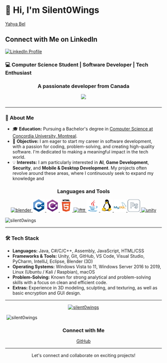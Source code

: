 # 👋 Hi, I'm Silent0Wings

<div class="badge-base LI-profile-badge" data-locale="fr_FR" data-size="large" data-theme="dark" data-type="VERTICAL" data-vanity="yahya-bel" data-version="v1"><a class="badge-base__link LI-simple-link" href="https://ca.linkedin.com/in/yahya-bel?trk=profile-badge">Yahya Bel</a></div>

## Connect with Me on LinkedIn
[![LinkedIn Profile](https://raw.githubusercontent.com/your-username/repo-name/main/linkedin-badge.png)](https://www.linkedin.com/in/yahya-bel)


### 💻 **Computer Science Student | Software Developer | Tech Enthusiast**

<h3 align="center">A passionate developer from Canada</h3>

<div align="center">
  <img src="https://profile-counter.glitch.me/Silent0Wings/count.svg?"  />
</div>

###

---

### 🚀 **About Me**
- 🎓 **Education:** Pursuing a Bachelor's degree in [Computer Science at Concordia University, Montreal](https://www.concordia.ca/academics/undergraduate/computer-science.html).
- 🌟 **Objective:** I am eager to start my career in software development, with a passion for coding, problem-solving, and creating high-quality software. I'm dedicated to making a meaningful impact in the tech world.
- 💡 **Interests:** I am particularly interested in **AI**, **Game Development**, **Security**, and **Mobile & Desktop Development**. My projects often revolve around these areas, where I continuously seek to expand my knowledge and 


<h3 align="center">Languages and Tools</h3>
<p align="center"> 
  <a href="https://www.blender.org/" target="_blank" rel="noreferrer"> 
    <img src="https://download.blender.org/branding/community/blender_community_badge_white.svg" alt="blender" width="40" height="40"/> 
  </a> 
  <a href="https://www.w3schools.com/cpp/" target="_blank" rel="noreferrer"> 
    <img src="https://raw.githubusercontent.com/devicons/devicon/master/icons/cplusplus/cplusplus-original.svg" alt="cplusplus" width="40" height="40"/> 
  </a> 
  <a href="https://www.w3schools.com/cs/" target="_blank" rel="noreferrer"> 
    <img src="https://raw.githubusercontent.com/devicons/devicon/master/icons/csharp/csharp-original.svg" alt="csharp" width="40" height="40"/> 
  </a> 
  <a href="https://www.w3.org/html/" target="_blank" rel="noreferrer"> 
    <img src="https://raw.githubusercontent.com/devicons/devicon/master/icons/html5/html5-original-wordmark.svg" alt="html5" width="40" height="40"/> 
  </a> 
  <a href="https://ifttt.com/" target="_blank" rel="noreferrer"> 
    <img src="https://www.vectorlogo.zone/logos/ifttt/ifttt-ar21.svg" alt="ifttt" width="40" height="40"/> 
  </a> 
  <a href="https://www.java.com" target="_blank" rel="noreferrer"> 
    <img src="https://raw.githubusercontent.com/devicons/devicon/master/icons/java/java-original.svg" alt="java" width="40" height="40"/> 
  </a> 
  <a href="https://www.linux.org/" target="_blank" rel="noreferrer"> 
    <img src="https://raw.githubusercontent.com/devicons/devicon/master/icons/linux/linux-original.svg" alt="linux" width="40" height="40"/> 
  </a> 
  <a href="https://www.mysql.com/" target="_blank" rel="noreferrer"> 
    <img src="https://raw.githubusercontent.com/devicons/devicon/master/icons/mysql/mysql-original-wordmark.svg" alt="mysql" width="40" height="40"/> 
  </a> 
  <a href="https://www.photoshop.com/en" target="_blank" rel="noreferrer"> 
    <img src="https://raw.githubusercontent.com/devicons/devicon/master/icons/photoshop/photoshop-line.svg" alt="photoshop" width="40" height="40"/> 
  </a> 
  <a href="https://unity.com/" target="_blank" rel="noreferrer"> 
    <img src="https://www.vectorlogo.zone/logos/unity3d/unity3d-icon.svg" alt="unity" width="40" height="40"/> 
  </a> 
</p>
<p><img align="center" src="https://github-readme-stats.vercel.app/api/top-langs?username=silent0wings&show_icons=true&locale=en&layout=compact" alt="silent0wings" /></p>

---

### 🛠️ **Tech Stack**
- **Languages:** Java, C#/C/C++, Assembly, JavaScript, HTML/CSS
- **Frameworks & Tools:** Unity, Git, GitHub, VS Code, Visual Studio, PyCharm, IntelliJ, Eclipse, Blender (3D)
- **Operating Systems:** Windows Vista to 11, Windows Server 2016 to 2019, Linux (Ubuntu / Kali / Raspbian), macOS
- **Problem-Solving:** Known for strong analytical and problem-solving skills with a focus on clean and efficient code.
- **Extras:** Experience in 3D modeling, sculpting, and texturing, as well as basic encryption and GUI design.

---

<p align="center"> 
  <a href="https://github.com/ryo-ma/github-profile-trophy">
    <img src="https://github-profile-trophy.vercel.app/?username=silent0wings" alt="silent0wings" />
  </a> 
</p>


<p>&nbsp;<img align="center" src="https://github-readme-stats.vercel.app/api?username=silent0wings&show_icons=true&locale=en" alt="silent0wings" /></p> 


<h3 align="center">Connect with Me</h3>
<p align="center">
  <a href="https://github.com/Silent0Wings">GitHub</a>
</p>

---

<p align="center">Let's connect and collaborate on exciting projects!</p>
